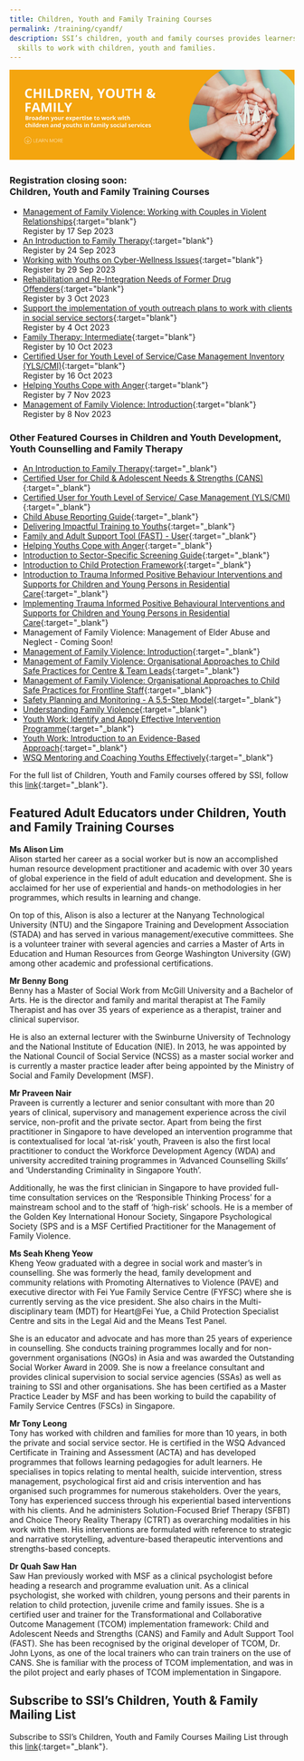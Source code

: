 ```yaml
---
title: Children, Youth and Family Training Courses
permalink: /training/cyandf/
description: SSI’s children, youth and family courses provides learners with the
  skills to work with children, youth and families.
---
```

![Children &amp; Youth Development, Family Therapy / Family Violence Courses: Equip volunteers with skills to work with children, youth and families.](/images/cyf-banner.png)

### **Registration closing soon: <br> Children, Youth and Family Training Courses**

- [Management of Family Violence: Working with Couples in Violent Relationships](https://iltms.ssi.gov.sg/Registration/schedule?coursecode=SCYF5583){:target="blank"}<br>Register by 17 Sep 2023
- [An Introduction to Family Therapy](https://iltms.ssi.gov.sg/Registration/schedule?coursecode=SCYF5646){:target="blank"}<br>Register by 24 Sep 2023
- [Working with Youths on Cyber-Wellness Issues](https://iltms.ssi.gov.sg/Registration/schedule?coursecode=SCYF488){:target="blank"}<br>Register by 29 Sep 2023
- [Rehabilitation and Re-Integration Needs of Former Drug Offenders](https://iltms.ssi.gov.sg/Registration/schedule?coursecode=SCYF5437){:target="blank"}<br>Register by 3 Oct 2023
- [Support the implementation of youth outreach plans to work with clients in social service sectors](https://iltms.ssi.gov.sg/Registration/schedule?coursecode=SCYF507){:target="blank"}<br>Register by 4 Oct 2023
- [Family Therapy: Intermediate](https://iltms.ssi.gov.sg/Registration/schedule?coursecode=SCYF5879){:target="blank"}<br>Register by 10 Oct 2023
- [Certified User for Youth Level of Service/Case Management Inventory (YLS/CMI)](https://iltms.ssi.gov.sg/Registration/schedule?coursecode=SCYF5858){:target="blank"}<br>Register by 16 Oct 2023
- [Helping Youths Cope with Anger](https://iltms.ssi.gov.sg/Registration/schedule?coursecode=SCYF5158){:target="blank"}<br>Register by 7 Nov 2023
- [Management of Family Violence: Introduction](https://iltms.ssi.gov.sg/Registration/schedule?coursecode=SCYF197){:target="blank"}<br>Register by 8 Nov 2023


### **Other Featured Courses in Children and Youth Development, Youth Counselling and Family Therapy**

 - [An Introduction to Family Therapy](https://iltms.ssi.gov.sg/Registration/schedule?coursecode=SCYF5646){:target="_blank"}  
 - [Certified User for Child &amp; Adolescent Needs &amp; Strengths (CANS)](https://iltms.ssi.gov.sg/Registration/schedule?coursecode=SCYF5894){:target="_blank"}  
 - [Certified User for Youth Level of Service/ Case Management (YLS/CMI)](https://iltms.ssi.gov.sg/Registration/schedule?coursecode=SCYF5858){:target="_blank"}   
 - [Child Abuse Reporting Guide](https://iltms.ssi.gov.sg/Registration/schedule?coursecode=SCYF434){:target="_blank"} 
 - [Delivering Impactful Training to Youths](https://iltms.ssi.gov.sg/Registration/schedule?coursecode=SCYF5340){:target="_blank"} 
 - [Family and Adult Support Tool (FAST) - User](https://iltms.ssi.gov.sg/Registration/schedule?coursecode=SCYF5936){:target="_blank"}  
 - [Helping Youths Cope with Anger](https://iltms.ssi.gov.sg/Registration/schedule?coursecode=SCYF5158){:target="_blank"} 
 - [Introduction to Sector-Specific Screening Guide](https://iltms.ssi.gov.sg/Registration/schedule?coursecode=SCYF436){:target="_blank"} 
 - [Introduction to Child Protection Framework](https://iltms.ssi.gov.sg/Registration/schedule?coursecode=SCYF435){:target="_blank"} 
 - [Introduction to Trauma Informed Positive Behaviour Interventions and Supports for Children and Young Persons in Residential Care](https://iltms.ssi.gov.sg/Registration/schedule?coursecode=SCYF278){:target="_blank"} 
 - [Implementing Trauma Informed Positive Behavioural Interventions and Supports for Children and Young Persons in Residential Care](https://iltms.ssi.gov.sg/Registration/schedule?coursecode=SCYF294){:target="_blank"}  
 - Management of Family Violence: Management of Elder Abuse and Neglect - Coming Soon!
 - [Management of Family Violence: Introduction](https://iltms.ssi.gov.sg/Registration/schedule?coursecode=SCYF197){:target="_blank"}
 - [Management of Family Violence: Organisational Approaches to Child Safe Practices for Centre &amp; Team Leads](https://iltms.ssi.gov.sg/Registration/schedule?coursecode=SCYF257){:target="_blank"}  
 - [Management of Family Violence: Organisational Approaches to Child Safe Practices for Frontline Staff](https://iltms.ssi.gov.sg/Registration/schedule?coursecode=SCYF258){:target="_blank"}   
  - [Safety Planning and Monitoring - A 5.5-Step Model](https://iltms.ssi.gov.sg/Registration/schedule?coursecode=SCYF233){:target="_blank"} 
 - [Understanding Family Violence](https://iltms.ssi.gov.sg/Registration/schedule?coursecode=SCYF437){:target="_blank"} 
 - [Youth Work: Identify and Apply Effective Intervention Programme](https://iltms.ssi.gov.sg/Registration/schedule?coursecode=SCYF80){:target="_blank"}  
 - [Youth Work: Introduction to an Evidence-Based Approach](https://iltms.ssi.gov.sg/Registration/schedule?coursecode=SCYF79){:target="_blank"}  
 - [WSQ Mentoring and Coaching Youths Effectively](https://iltms.ssi.gov.sg/Registration/schedule?coursecode=SCYF305){:target="_blank"}  

For the full list of Children, Youth and Family courses offered by SSI, follow this [link](https://iltms.ssi.gov.sg/Registration/Course){:target="_blank"}.   

## Featured Adult Educators under Children, Youth and Family Training Courses

**Ms Alison Lim**   
Alison started her career as a social worker but is now an accomplished human resource development practitioner and academic with over 30 years of global experience in the field of adult education and development. She is acclaimed for her use of experiential and hands-on methodologies in her programmes, which results in learning and change.
 
On top of this, Alison is also a lecturer at the Nanyang Technological University (NTU) and the Singapore Training and Development Association (STADA) and has served in various management/executive committees. She is a volunteer trainer with several agencies and carries a Master of Arts in Education and Human Resources from George Washington University (GW) among other academic and professional certifications.

**Mr Benny Bong**   
Benny has a Master of Social Work from McGill University and a Bachelor of Arts. He is the director and family and marital therapist at The Family Therapist and has over 35 years of experience as a therapist, trainer and clinical supervisor.
 
He is also an external lecturer with the Swinburne University of Technology and the National Institute of Education (NIE). In 2013, he was appointed by the National Council of Social Service (NCSS) as a master social worker and is currently a master practice leader after being appointed by the Ministry of Social and Family Development (MSF).
 
**Mr Praveen Nair**   
Praveen is currently a lecturer and senior consultant with more than 20 years of clinical, supervisory and management experience across the civil service, non-profit and the private sector. Apart from being the first practitioner in Singapore to have developed an intervention programme that is contextualised for local ‘at-risk’ youth, Praveen is also the first local practitioner to conduct the Workforce Development Agency (WDA) and university accredited training programmes in ‘Advanced Counselling Skills’ and ‘Understanding Criminality in Singapore Youth’.
 
Additionally, he was the first clinician in Singapore to have provided full-time consultation services on the ‘Responsible Thinking Process’ for a mainstream school and to the staff of ‘high-risk’ schools. He is a member of the Golden Key International Honour Society, Singapore Psychological Society (SPS and is a MSF Certified Practitioner for the Management of Family Violence.
 
**Ms Seah Kheng Yeow**   
Kheng Yeow graduated with a degree in social work and master’s in counselling. She was formerly the head, family development and community relations with Promoting Alternatives to Violence (PAVE) and executive director with Fei Yue Family Service Centre (FYFSC) where she is currently serving as the vice president. She also chairs in the Multi-disciplinary team (MDT) for Heart@Fei Yue, a Child Protection Specialist Centre and sits in the Legal Aid and the Means Test Panel.
 
She is an educator and advocate and has more than 25 years of experience in counselling. She conducts training programmes locally and for non-government organisations (NGOs) in Asia and was awarded the Outstanding Social Worker Award in 2009. She is now a freelance consultant and provides clinical supervision to social service agencies (SSAs) as well as training to SSI and other organisations. She has been certified as a Master Practice Leader by MSF and has been working to build the capability of Family Service Centres (FSCs) in Singapore.

**Mr Tony Leong**  
Tony has worked with children and families for more than 10 years, in both the private and social service sector. He is certified in the WSQ Advanced Certificate in Training and Assessment (ACTA) and has developed programmes that follows learning pedagogies for adult learners. He specialises in topics relating to mental health, suicide intervention, stress management, psychological first aid and crisis intervention and has organised such programmes for numerous stakeholders. Over the years, Tony has experienced success through his experiential based interventions with his clients. And he administers Solution-Focused Brief Therapy (SFBT) and Choice Theory Reality Therapy (CTRT) as overarching modalities in his work with them. His interventions are formulated with reference to strategic and narrative storytelling, adventure-based therapeutic interventions and strengths-based concepts.
 
**Dr Quah Saw Han**   
Saw Han previously worked with MSF as a clinical psychologist before heading a research and programme evaluation unit. As a clinical psychologist, she worked with children, young persons and their parents in relation to child protection, juvenile crime and family issues. She is a certified user and trainer for the Transformational and Collaborative Outcome Management (TCOM) implementation framework: Child and Adolescent Needs and Strengths (CANS) and Family and Adult Support Tool (FAST). She has been recognised by the original developer of TCOM, Dr. John Lyons, as one of the local trainers who can train trainers on the use of CANS. She is familiar with the process of TCOM implementation, and was in the pilot project and early phases of TCOM implementation in Singapore.

## Subscribe to SSI’s Children, Youth &amp; Family Mailing List   
Subscribe to SSI’s Children, Youth and Family Courses Mailing List through this [link](https://form.gov.sg/#!/62062a0f8cb95c001235e55d){:target="_blank"}.